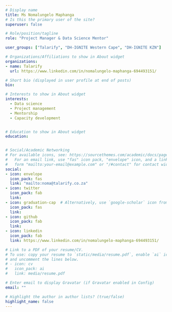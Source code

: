 ```yaml
---
# Display name
title: Ms Nomalungelo Maphanga
# Is this the primary user of the site?
superuser: false

# Role/position/tagline
role: "Project Manager & Data Science Mentor"

user_groups: ["Talarify", "DH-IGNITE Western Cape", "DH-IGNITE KZN"]

# Organizations/Affiliations to show in About widget
organizations:
- name: Talarify
  url: https://www.linkedin.com/in/nomalungelo-maphanga-694493151/

# Short bio (displayed in user profile at end of posts)
bio: 

# Interests to show in About widget
interests:
  - Data science
  - Project management
  - Mentorship
  - Capacity development


# Education to show in About widget
education:


# Social/Academic Networking
# For available icons, see: https://sourcethemes.com/academic/docs/page-builder/#icons
#   For an email link, use "fas" icon pack, "envelope" icon, and a link in the
#   form "mailto:your-email@example.com" or "/#contact" for contact widget.
social:
- icon: envelope
  icon_pack: fas
  link: "mailto:noma@talarify.co.za"
- icon: twitter
  icon_pack: fab
  link: 
- icon: graduation-cap  # Alternatively, use `google-scholar` icon from `ai` icon pack
  icon_pack: fas
  link: 
- icon: github
  icon_pack: fab
  link: 
- icon: linkedin
  icon_pack: fab
  link: https://www.linkedin.com/in/nomalungelo-maphanga-694493151/

# Link to a PDF of your resume/CV.
# To use: copy your resume to `static/media/resume.pdf`, enable `ai` icons in `params.toml`, 
# and uncomment the lines below.
# - icon: cv
#   icon_pack: ai
#   link: media/resume.pdf

# Enter email to display Gravatar (if Gravatar enabled in Config)
email: ""

# Highlight the author in author lists? (true/false)
highlight_name: false
---
```





